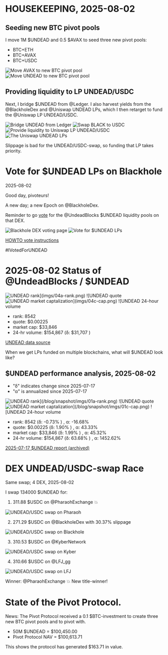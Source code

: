 # HOUSEKEEPING, 2025-08-02

## Seeding new BTC pivot pools

I move 1M $UNDEAD and 0.5 $AVAX to seed three new pivot pools:

* BTC+ETH
* BTC+AVAX
* BTC+USDC

![Move AVAX to new BTC pivot pool](imgs/01a-avax-to-btc.png)
![Move UNDEAD to new BTC pivot pool](imgs/01b-undead-to-btc.png)

## Providing liquidity to LP UNDEAD/USDC

Next, I bridge $UNDEAD from @Ledger. I also harvest yields from the @BlackholeDex and @Uniswap UNDEAD LPs, which I then retarget to fund the @Uniswap LP UNDEAD/USDC. 

![Bridge UNDEAD from Ledger](imgs/02a-to-treas.png)
![Swap BLACK to USDC](imgs/02b-black-usdc-swap.png)
![Provide liquidity to Uniswap LP UNDEAD/USDC](imgs/02c-provide.png)
![The Uniswap UNDEAD LPs](imgs/02d-uniswap-lps.png)

Slippage is bad for the UNDEAD/USDC-swap, so funding that LP takes priority. 


# Vote for $UNDEAD LPs on Blackhole 

2025-08-02 

Good day, pivoteurs! 

A new day; a new Epoch on @BlackholeDex. 

Reminder to go [vote](https://blackhole.xyz/vote) for the @UndeadBlocks $UNDEAD liquidity pools on that DEX.

![Blackhole DEX voting page](imgs/03a-vote.png) 
![Vote for $UNDEAD LPs](imgs/03b-voted.png) 

[HOWTO vote instructions](https://x.com/pivocateur/status/1945637734682341791)

#IVotedForUNDEAD 
# 2025-08-02 Status of @UndeadBlocks / $UNDEAD 

![$UNDEAD rank](imgs/04a-rank.png) 
![$UNDEAD quote](imgs/04b-quote.png) 
![$UNDEAD market captalization](imgs/04c-cap.png) 
![$UNDEAD 24-hour volume](imgs/04d-vol.png) 

* rank: 8542 
* quote: $0.00225 
* market cap: $33,846 
* 24-hr volume: $154,867 (δ: $31,707 ) 


[UNDEAD data source](https://www.coingecko.com/en/coins/undead-blocks) 



When we get LPs funded on multiple blockchains, what will $UNDEAD look like? 

## $UNDEAD performance analysis, 2025-08-02 

* "δ" indicates change since 2025-07-17 
* "α" is annualized since 2025-07-17 

![$UNDEAD rank](/blog/snapshot/imgs/01a-rank.png) 
![$UNDEAD quote](/blog/snapshot/imgs/01b-quote.png) 
![$UNDEAD market captalization](/blog/snapshot/imgs/01c-cap.png) 
![$UNDEAD 24-hour volume](/blog/snapshot/imgs/01d-vol.png) 

* rank: 8542 (δ: -0.73% ) , α: -16.68% 
* quote: $0.00225 (δ: 1.90% ) , α: 43.33% 
* market cap: $33,846 (δ: 1.99% ) , α: 45.32% 
* 24-hr volume: $154,867 (δ: 63.68% ) , α: 1452.62% 

[2025-07-17 $UNDEAD report (archived)](https://github.com/pivoteur/biz/tree/main/blog/snapshot) 
# DEX UNDEAD/USDC-swap Race 

Same swap; 4 DEX, 2025-08-02 

I swap 134000 $UNDEAD for: 

1. 311.88 $USDC on @PharaohExchange 💥 

![UNDEAD/USDC swap on Pharaoh](imgs/05a-pharaoh.png) 

2. 271.29 $USDC on @BlackholeDex with 30.37% slippage 

![UNDEAD/USDC swap on Blackhole](imgs/05b-blackhole.png) 

3. 310.53 $USDC on @KyberNetwork 

![UNDEAD/USDC swap on Kyber](imgs/05c-kyber.png) 

4. 310.66 $USDC on @LFJ_gg 

![UNDEAD/USDC swap on LFJ](imgs/05d-lfj.png) 

Winner: @PharaohExchange 💥 New title-winner! 
# State of the Pivot Protocol. 

News: The Pivot Protocol received a 0.1 $BTC-investment to create three new BTC pivot pools and to pivot with. 

* 50M $UNDEAD = $100,450.00 
* Pivot Protocol NAV = $100,613.71 

This shows the protocol has generated $163.71 in value. 
